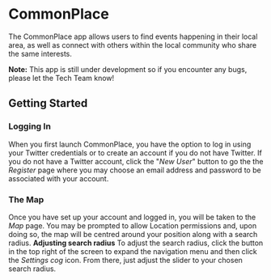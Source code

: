 # CommonPlace
The CommonPlace app allows users to find events happening in their local area, as well as connect with others within the local community who share the same interests.

**Note:** This app is still under development so if you encounter any bugs, please let the Tech Team know!

## Getting Started

### Logging In
When you first launch CommonPlace, you have the option to log in using your Twitter credentials or to create an account if you do not have Twitter. If you do not have a Twitter account, click the "*New User*" button to go the the *Register* page where you may choose an email address and password to be associated with your account.

### The Map
Once you have set up your account and logged in, you will be taken to the *Map* page. You may be prompted to allow Location permissions and, upon doing so, the map will be centred around your position along with a search radius.
**Adjusting search radius**
To adjust the search radius, click the button in the top right of the screen to expand the navigation menu and then click the *Settings cog* icon. From there, just adjust the slider to your chosen search radius.